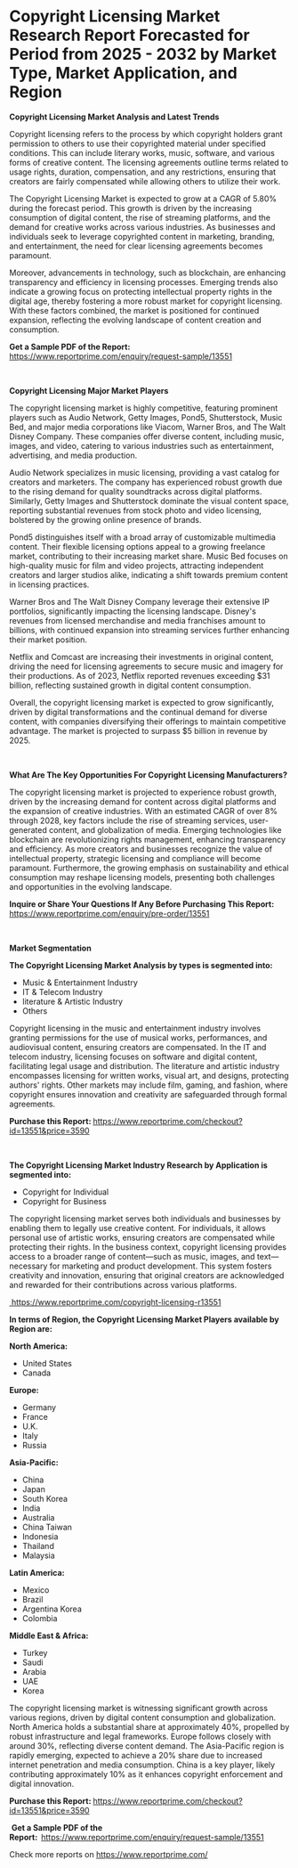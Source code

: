 <p><h1>Copyright Licensing Market Research Report Forecasted for Period from 2025 -  2032 by Market Type, Market Application, and Region</h1></p><p><strong>Copyright Licensing Market Analysis and Latest Trends</strong></p>
<p><p>Copyright licensing refers to the process by which copyright holders grant permission to others to use their copyrighted material under specified conditions. This can include literary works, music, software, and various forms of creative content. The licensing agreements outline terms related to usage rights, duration, compensation, and any restrictions, ensuring that creators are fairly compensated while allowing others to utilize their work.</p><p>The Copyright Licensing Market is expected to grow at a CAGR of 5.80% during the forecast period. This growth is driven by the increasing consumption of digital content, the rise of streaming platforms, and the demand for creative works across various industries. As businesses and individuals seek to leverage copyrighted content in marketing, branding, and entertainment, the need for clear licensing agreements becomes paramount. </p><p>Moreover, advancements in technology, such as blockchain, are enhancing transparency and efficiency in licensing processes. Emerging trends also indicate a growing focus on protecting intellectual property rights in the digital age, thereby fostering a more robust market for copyright licensing. With these factors combined, the market is positioned for continued expansion, reflecting the evolving landscape of content creation and consumption.</p></p>
<p><strong>Get a Sample PDF of the Report:&nbsp;</strong> <a href="https://www.reportprime.com/enquiry/request-sample/13551?utm_campaign=2307&utm_medium=2&utm_source=Github&utm_content=ia&utm_term=24032025&utm_id=copyright-licensing">https://www.reportprime.com/enquiry/request-sample/13551</a></p>
<p>&nbsp;</p>
<p><strong>Copyright Licensing Major Market Players</strong></p>
<p><p>The copyright licensing market is highly competitive, featuring prominent players such as Audio Network, Getty Images, Pond5, Shutterstock, Music Bed, and major media corporations like Viacom, Warner Bros, and The Walt Disney Company. These companies offer diverse content, including music, images, and video, catering to various industries such as entertainment, advertising, and media production.</p><p>Audio Network specializes in music licensing, providing a vast catalog for creators and marketers. The company has experienced robust growth due to the rising demand for quality soundtracks across digital platforms. Similarly, Getty Images and Shutterstock dominate the visual content space, reporting substantial revenues from stock photo and video licensing, bolstered by the growing online presence of brands.</p><p>Pond5 distinguishes itself with a broad array of customizable multimedia content. Their flexible licensing options appeal to a growing freelance market, contributing to their increasing market share. Music Bed focuses on high-quality music for film and video projects, attracting independent creators and larger studios alike, indicating a shift towards premium content in licensing practices.</p><p>Warner Bros and The Walt Disney Company leverage their extensive IP portfolios, significantly impacting the licensing landscape. Disney's revenues from licensed merchandise and media franchises amount to billions, with continued expansion into streaming services further enhancing their market position.</p><p>Netflix and Comcast are increasing their investments in original content, driving the need for licensing agreements to secure music and imagery for their productions. As of 2023, Netflix reported revenues exceeding $31 billion, reflecting sustained growth in digital content consumption.</p><p>Overall, the copyright licensing market is expected to grow significantly, driven by digital transformations and the continual demand for diverse content, with companies diversifying their offerings to maintain competitive advantage. The market is projected to surpass $5 billion in revenue by 2025.</p></p>
<p>&nbsp;</p>
<p><strong>What Are The Key Opportunities For Copyright Licensing Manufacturers?</strong></p>
<p><p>The copyright licensing market is projected to experience robust growth, driven by the increasing demand for content across digital platforms and the expansion of creative industries. With an estimated CAGR of over 8% through 2028, key factors include the rise of streaming services, user-generated content, and globalization of media. Emerging technologies like blockchain are revolutionizing rights management, enhancing transparency and efficiency. As more creators and businesses recognize the value of intellectual property, strategic licensing and compliance will become paramount. Furthermore, the growing emphasis on sustainability and ethical consumption may reshape licensing models, presenting both challenges and opportunities in the evolving landscape.</p></p>
<p><strong>Inquire or Share Your Questions If Any Before Purchasing This Report:</strong> <a href="https://www.reportprime.com/enquiry/pre-order/13551?utm_campaign=2307&utm_medium=2&utm_source=Github&utm_content=ia&utm_term=24032025&utm_id=copyright-licensing">https://www.reportprime.com/enquiry/pre-order/13551</a></p>
<p>&nbsp;</p>
<p><strong>Market Segmentation</strong></p>
<p><strong>The Copyright Licensing Market Analysis by types is segmented into:</strong></p>
<p><ul><li>Music & Entertainment Industry</li><li>IT & Telecom Industry</li><li>literature & Artistic Industry</li><li>Others</li></ul></p>
<p><p>Copyright licensing in the music and entertainment industry involves granting permissions for the use of musical works, performances, and audiovisual content, ensuring creators are compensated. In the IT and telecom industry, licensing focuses on software and digital content, facilitating legal usage and distribution. The literature and artistic industry encompasses licensing for written works, visual art, and designs, protecting authors' rights. Other markets may include film, gaming, and fashion, where copyright ensures innovation and creativity are safeguarded through formal agreements.</p></p>
<p><strong>Purchase this Report:&nbsp;</strong><a href="https://www.reportprime.com/checkout?id=13551&price=3590&utm_campaign=2307&utm_medium=2&utm_source=Github&utm_content=ia&utm_term=24032025&utm_id=copyright-licensing">https://www.reportprime.com/checkout?id=13551&price=3590</a></p>
<p>&nbsp;</p>
<p><strong>The Copyright Licensing Market Industry Research by Application is segmented into:</strong></p>
<p><ul><li>Copyright for Individual</li><li>Copyright for Business</li></ul></p>
<p><p>The copyright licensing market serves both individuals and businesses by enabling them to legally use creative content. For individuals, it allows personal use of artistic works, ensuring creators are compensated while protecting their rights. In the business context, copyright licensing provides access to a broader range of content—such as music, images, and text—necessary for marketing and product development. This system fosters creativity and innovation, ensuring that original creators are acknowledged and rewarded for their contributions across various platforms.</p></p>
<p><a href="https://www.reportprime.com/copyright-licensing-r13551?utm_campaign=2307&utm_medium=2&utm_source=Github&utm_content=ia&utm_term=24032025&utm_id=copyright-licensing">&nbsp;https://www.reportprime.com/copyright-licensing-r13551</a></p>
<p><strong>In terms of Region, the Copyright Licensing Market Players available by Region are:</strong></p>
<p>
    <p> <strong> North America: </strong>
        <ul>
            <li>United States</li>
            <li>Canada</li>
        </ul>
        </p> 
    <p> <strong> Europe: </strong>
        <ul>
            <li>Germany</li>
            <li>France</li>
            <li>U.K.</li>
            <li>Italy</li>
            <li>Russia</li>
        </ul>
        </p> 
    <p> <strong> Asia-Pacific: </strong>
        <ul>
            <li>China</li>
            <li>Japan</li>
            <li>South Korea</li>
            <li>India</li>
            <li>Australia</li>
            <li>China Taiwan</li>
            <li>Indonesia</li>
            <li>Thailand</li>
            <li>Malaysia</li>
        </ul>
        </p> 
    <p> <strong> Latin America: </strong>
        <ul>
            <li>Mexico</li>
            <li>Brazil</li>
            <li>Argentina Korea</li>
            <li>Colombia</li>
        </ul>
        </p> 
    <p> <strong> Middle East & Africa: </strong>
        <ul>
            <li>Turkey</li>
            <li>Saudi</li>
            <li>Arabia</li>
            <li>UAE</li>
            <li>Korea</li>
        </ul>
    </p>
    </p>
<p><p>The copyright licensing market is witnessing significant growth across various regions, driven by digital content consumption and globalization. North America holds a substantial share at approximately 40%, propelled by robust infrastructure and legal frameworks. Europe follows closely with around 30%, reflecting diverse content demand. The Asia-Pacific region is rapidly emerging, expected to achieve a 20% share due to increased internet penetration and media consumption. China is a key player, likely contributing approximately 10% as it enhances copyright enforcement and digital innovation.</p></p>
<p><strong>Purchase this Report: </strong><a href="https://www.reportprime.com/checkout?id=13551&price=3590&utm_campaign=2307&utm_medium=2&utm_source=Github&utm_content=ia&utm_term=24032025&utm_id=copyright-licensing">https://www.reportprime.com/checkout?id=13551&price=3590</a></p>
<p>&nbsp;<strong>Get a Sample PDF of the Report:&nbsp;&nbsp;</strong><a href="https://www.reportprime.com/enquiry/request-sample/13551?utm_campaign=2307&utm_medium=2&utm_source=Github&utm_content=ia&utm_term=24032025&utm_id=copyright-licensing">https://www.reportprime.com/enquiry/request-sample/13551</a></p>
<p><strong></strong></p>
<p>Check more reports on <a href="https://www.reportprime.com/?utm_campaign=2307&utm_medium=2&utm_source=Github&utm_content=ia&utm_term=24032025&utm_id=copyright-licensing">https://www.reportprime.com/</a></p>